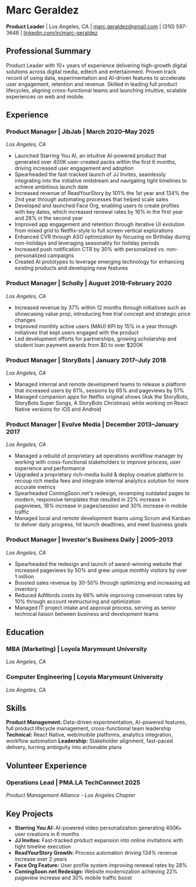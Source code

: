 # Marc Geraldez
**Product Leader** | Los Angeles, CA | marc.geraldez@gmail.com | (310) 597-3648 | [linkedin.com/in/marc-geraldez](https://www.linkedin.com/in/marc-geraldez/)

## Professional Summary
Product Leader with 10+ years of experience delivering high-growth digital solutions across digital media, edtech and entertainment. Proven track record of using data, experimentation and AI-driven features to accelerate user engagement, retention and revenue. Skilled in leading full product lifecycles, aligning cross-functional teams and launching intuitive, scalable experiences on web and mobile.

## Experience

### Product Manager | JibJab | March 2020–May 2025
*Los Angeles, CA*

- Launched Starring You AI, an intuitive AI-powered product that generated over 400K user-created packs within the first 6 months, driving increased user engagement and adoption
- Spearheaded the fast-tracked launch of JJ Invites, seamlessly integrating into the initiative midstream and navigating tight timelines to achieve ambitious launch date
- Increased revenue of ReadYourStory by 101% the 1st year and 134% the 2nd year through automating processes that helped scale sales
- Developed and launched Face Org, enabling users to create profiles with key dates, which increased renewal rates by 16% in the first year and 28% in the second year
- Improved app engagement and retention through iterative UI evolution from mixed grid to Netflix-style to full screen vertical explorations
- Enhanced CVR through ASO optimization by focusing on Birthday during non-holidays and leveraging seasonality for holiday periods
- Increased push notification CTR by 30% with personalized vs. non-personalized campaigns
- Created AI prototypes to leverage emerging technology for enhancing existing products and developing new features

### Product Manager | Scholly | August 2018–February 2020
*Los Angeles, CA*

- Increased revenue by 37% within 12 months through initiatives such as showcasing value prop, introducing free trial concept and strategic price changes
- Improved monthly active users (MAU) KPI by 15% in a year through initiatives that kept users engaged with the product
- Led development efforts for partnerships, growing scholarship and student loan payment awards from $0 to over $200K

### Product Manager | StoryBots | January 2017–July 2018
*Los Angeles, CA*

- Managed internal and remote development teams to release a platform that increased users by 61%, sessions by 65% and pageviews by 51%
- Managed companion apps for Netflix original shows (Ask the StoryBots, StoryBots Super Songs, A StoryBots Christmas) while working on React Native versions for iOS and Android

### Product Manager | Evolve Media | December 2013–January 2017
*Los Angeles, CA*

- Managed a rebuild of proprietary ad operations workflow manager by working with cross-functional stakeholders to improve process, user experience and performance
- Upgraded a proprietary rich-media build & deploy creative platform to recoup rich media fees and integrate internal analytics solution for more accurate metrics
- Spearheaded ComingSoon.net's redesign, revamping outdated pages to modern, responsive templates that resulted in 22% increase in pageviews, 18% increase in pages/session and 30% increase in mobile traffic
- Managed local and remote development teams using Scrum and Kanban to deliver daily progress, hit launch deadlines, and meet business goals

### Product Manager | Investor's Business Daily | 2005–2013
*Los Angeles, CA*

- Spearheaded the redesign and launch of award-winning website that increased pageviews by 50% and grew unique monthly visitors by over 1 million
- Boosted sales revenue by 30-50% through optimizing and increasing ad inventory
- Reduced AdWords costs by 66% while improving conversion rates by 10% through account restructuring and optimization
- Managed IT project intake and approval process, serving as senior technical liaison between business and development teams

## Education

### MBA (Marketing) | Loyola Marymount University
*Los Angeles, CA*

### Computer Engineering | Loyola Marymount University
*Los Angeles, CA*

## Skills

**Product Management:** Data-driven experimentation, AI-powered features, full product lifecycle management, cross-functional team leadership
**Technical:** React Native, web/mobile platforms, analytics integration, workflow automation
**Leadership:** Stakeholder alignment, fast-paced delivery, turning ambiguity into actionable plans

## Volunteer Experience

### Operations Lead | PMA.LA TechConnect 2025
*Product Management Alliance - Los Angeles Chapter*

## Key Projects
- **Starring You AI:** AI-powered video personalization generating 400K+ user creations in 6 months
- **JJ Invites:** Fast-tracked product expansion into online invitations with tight timeline execution
- **ReadYourStory Growth:** Process automation driving 134% revenue increase over 2 years
- **Face Org Feature:** User profile system improving renewal rates by 28%
- **ComingSoon.net Redesign:** Website modernization achieving 22% pageview increase and 30% mobile traffic boost